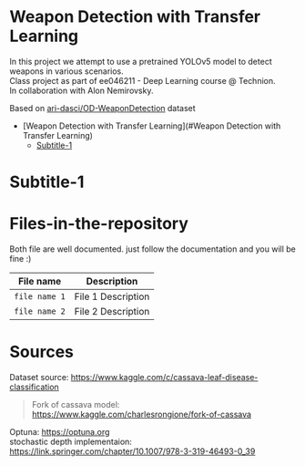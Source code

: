 # Weapon Detection with Transfer Learning
In this project we attempt to use a pretrained YOLOv5 model to detect weapons in various scenarios.  
Class project as part of ee046211 - Deep Learning course @ Technion.  
In collaboration with Alon Nemirovsky.  

Based on [ari-dasci/OD-WeaponDetection](https://github.com/ari-dasci/OD-WeaponDetection) dataset
- [Weapon Detection with Transfer Learning](#Weapon Detection with Transfer Learning)  
  * [Subtitle-1](#Subtitle-1)

# Subtitle-1


# Files-in-the-repository

Both file are well documented. just follow the documentation and you will be fine :)

|File name         | Description |
|----------------------|------|
|`file name 1`| File 1 Description|
|`file name 2`| File 2 Description|


# Sources

Dataset source: https://www.kaggle.com/c/cassava-leaf-disease-classification  
> Fork of cassava model: https://www.kaggle.com/charlesrongione/fork-of-cassava  
<!-- spatial transformer network implementation: https://pytorch.org/tutorials/intermediate/spatial_transformer_tutorial.html   -->
Optuna: https://optuna.org    
stochastic depth implementaion: https://link.springer.com/chapter/10.1007/978-3-319-46493-0_39  

